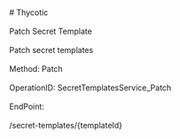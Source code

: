 <br>#     Thycotic</br>
<br>Patch Secret Template</br>
<br>Patch secret templates</br>
<br>Method: Patch</br>
<br>OperationID: SecretTemplatesService_Patch</br>
<br>EndPoint:</br>
<br>/secret-templates/{templateId}</br>
